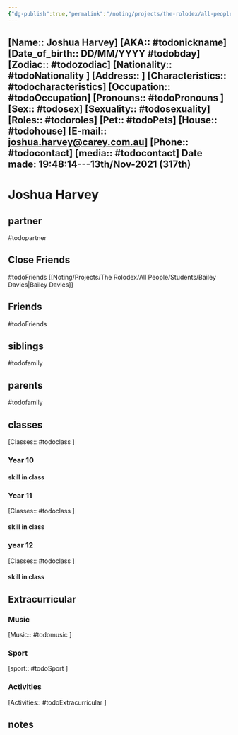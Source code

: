 ```yaml
---
{"dg-publish":true,"permalink":"/noting/projects/the-rolodex/all-people/students/joshua-harvey/","dgHomeLink":true,"dgPassFrontmatter":false}
---
```


[Name:: Joshua Harvey]
[AKA:: #todonickname]
[Date_of_birth:: DD/MM/YYYY #todobday] 
[Zodiac:: #todozodiac] 
[Nationality:: #todoNationality ]
[Address:: ]
[Characteristics::  #todocharacteristics]
[Occupation:: #todoOccupation]
[Pronouns:: #todoPronouns ]
[Sex:: #todosex]
[Sexuality:: #todosexuality]
[Roles:: #todoroles]
[Pet:: #todoPets]
[House:: #todohouse]
[E-mail:: <joshua.harvey@carey.com.au>]
[Phone:: #todocontact]
[media:: #todocontact]
Date made: 19:48:14---13th/Nov-2021 (317th) 
---
# Joshua Harvey
## partner
#todopartner
## Close Friends
#todoFriends
[[Noting/Projects/The Rolodex/All People/Students/Bailey Davies|Bailey Davies]]
## Friends
#todoFriends
## siblings
#todofamily
## parents
#todofamily
## classes
[Classes:: #todoclass ]
### Year 10
#### skill in class
### Year 11
[Classes:: #todoclass ]
#### skill in class
### year 12
[Classes:: #todoclass ]
#### skill in class
## Extracurricular
### Music
[Music:: #todomusic ]
### Sport
[sport:: #todoSport ]
### Activities
[Activities:: #todoExtracurricular ]
## notes
